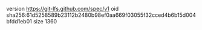 version https://git-lfs.github.com/spec/v1
oid sha256:61d5258589b23112b2480b98ef0aa669f03055f32cced4b6b15d004bfdd1eb01
size 1360
